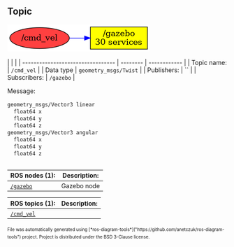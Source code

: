 <!--
File was automatically generated using 'ros-diagram-tools' project.
Project is distributed under the BSD 3-Clause license.
-->

## Topic

[![/cmd_vel](t__cmd_vel.png "/cmd_vel")](t__cmd_vel.png)

|  |  |
| --------------------------------- | -------- | ------------ |
| Topic name: | `/cmd_vel` |
| Data type | `geometry_msgs/Twist` |
| Publishers: | `` |
| Subscribers: | `/gazebo` |

Message:
```
geometry_msgs/Vector3 linear
  float64 x
  float64 y
  float64 z
geometry_msgs/Vector3 angular
  float64 x
  float64 y
  float64 z


```


| ROS nodes (1): | Description: |
| ----------------------------------- | ------------ |
| [`/gazebo`](n__gazebo.html) | Gazebo node |

| ROS topics (1): | Description: |
| ----------------------------------- | ------------ |
| [`/cmd_vel`](t__cmd_vel.html) |  |


<font size="1">
    File was automatically generated using [*ros-diagram-tools*]("https://github.com/anetczuk/ros-diagram-tools") project.
    Project is distributed under the BSD 3-Clause license.
</font>
